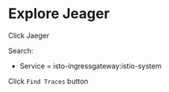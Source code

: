 # Explore Jeager

Click Jaeger 

Search: 
- Service = isto-ingressgateway:istio-system

Click `Find Traces` button

